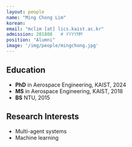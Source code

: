 ```yaml
---
layout: people
name: "Ming Chong Lim"
korean: 
email: "mclim [at] lics.kaist.ac.kr"
admission: 201808   # YYYYMM
position: "Alumni"
image: '/img/people/mingchong.jpg'
---
```


## Education

- **PhD** in Aerospace Engineering, KAIST, 2024
- **MS** in Aerospace Engineering, KAIST, 2018
- **BS** NTU, 2015

## Research Interests

- Multi-agent systems
- Machine learning
